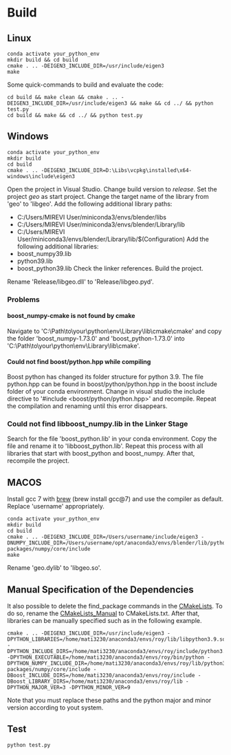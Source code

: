 # Build


## Linux

```
conda activate your_python_env
mkdir build && cd build
cmake . .. -DEIGEN3_INCLUDE_DIR=/usr/include/eigen3
make
```

Some quick-commands to build and evaluate the code:
```
cd build && make clean && cmake . .. -DEIGEN3_INCLUDE_DIR=/usr/include/eigen3 && make && cd ../ && python test.py
cd build && make && cd ../ && python test.py
```

## Windows

```
conda activate your_python_env
mkdir build 
cd build
cmake . .. -DEIGEN3_INCLUDE_DIR=D:\Libs\vcpkg\installed\x64-windows\include\eigen3
```

Open the project in Visual Studio. Change build version to *release*. Set the project *geo* as start project. Change the target name of the library from 'geo' to 'libgeo'. Add the following additional library paths: 
* C:/Users/MIREVI User/miniconda3/envs/blender/libs
* C:/Users/MIREVI User/miniconda3/envs/blender/Library/lib
* C:/Users/MIREVI User/miniconda3/envs/blender/Library/lib/$(Configuration)
Add the following additional libraries: 
* boost_numpy39.lib
* python39.lib
* boost_python39.lib
Check the linker references. Build the project. 

Rename 'Release/libgeo.dll' to 'Release/libgeo.pyd'.

### Problems

#### boost_numpy-cmake is not found by cmake

Navigate to 'C:\Path\to\your\python\env\Library\lib\cmake\cmake' and copy the folder 'boost_numpy-1.73.0' and 'boost_python-1.73.0' into 'C:\Path\to\your\python\env\Library\lib\cmake'.

#### Could not find boost/python.hpp while compiling

Boost python has changed its folder structure for python 3.9. The file python.hpp can be found in boost/python/python.hpp in the boost include folder of your conda environment. Change in visual studio the include directive to '#include <boost/python/python.hpp>' and recompile. Repeat the compilation and renaming until this error disappears. 

### Could not find libboost_numpy.lib in the Linker Stage

Search for the file 'boost_python.lib' in your conda environment. Copy the file and rename it to 'libboost_python.lib'. Repeat this process with all libraries that start with boost_python and boost_numpy. After that, recompile the project. 

## MACOS

Install gcc 7 with [brew](https://brew.sh/) (brew install gcc@7) and use the compiler as default. Replace 'username' appropriately. 

```
conda activate your_python_env
mkdir build 
cd build
cmake . .. -DEIGEN3_INCLUDE_DIR=/Users/username/include/eigen3 -DNUMPY_INCLUDE_DIR=/Users/username/opt/anaconda3/envs/blender/lib/python3.8/site-packages/numpy/core/include
make
```

Rename 'geo.dylib' to 'libgeo.so'.

## Manual Specification of the Dependencies

It also possible to delete the find_package commands in the [CMakeLists](./CMakeLists.txt). To do so, rename the [CMakeLists_Manual](./CMakeLists_Manual.txt) to CMakeLists.txt. After that, libraries can be manually specified such as in the following example.
```
cmake . .. -DEIGEN3_INCLUDE_DIR=/usr/include/eigen3 -DPYTHON_LIBRARIES=/home/mati3230/anaconda3/envs/roy/lib/libpython3.9.so -DPYTHON_INCLUDE_DIRS=/home/mati3230/anaconda3/envs/roy/include/python3.9 -DPYTHON_EXECUTABLE=/home/mati3230/anaconda3/envs/roy/bin/python -DPYTHON_NUMPY_INCLUDE_DIR=/home/mati3230/anaconda3/envs/roy/lib/python3.9/site-packages/numpy/core/include -DBoost_INCLUDE_DIRS=/home/mati3230/anaconda3/envs/roy/include -DBoost_LIBRARY_DIRS=/home/mati3230/anaconda3/envs/roy/lib -DPYTHON_MAJOR_VER=3 -DPYTHON_MINOR_VER=9
``` 
Note that you must replace these paths and the python major and minor version according to yout system. 

## Test

```
python test.py
```